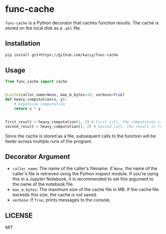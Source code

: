 # func-cache

`func-cache` is a Python decorator that caches function results. The cache is stored on the local disk as a `.pkl` file.

## Installation

```sh
pip install git+https://github.com/kaiiy/func-cache
```

## Usage

```py
from func_cache import cache


@cache(caller_name=None, max_m_bytes=10, verbose=True)
def heavy_computation(x, y):
    # Expensive computation
    return x * y


first_result = heavy_computation(1, 2) # First call, the computation is executed and cached.
second_result = heavy_computation(1, 2) # Second call, the result is retrieved from the cache.
```

Since the cache is stored as a file, subsequent calls to the function will be faster across multiple runs of the program.

## Decorator Argument

- `caller_name`: The name of the caller's filename. If `None`, the name of the caller's file is retrieved using the Python inspect module. If you're using this in a Jupyter Notebook, it is recommended to set this argument to the name of the notebook file.
- `max_m_bytes`: The maximum size of the cache file in MB. If the cache file exceeds this size, the cache is not saved.
- `verbose`: If `True`, prints messages to the console.

## LICENSE

MIT

